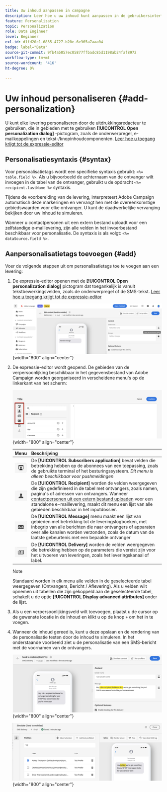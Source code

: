 ```yaml
---
title: Uw inhoud aanpassen in campagne
description: Leer hoe u uw inhoud kunt aanpassen in de gebruikersinterface van Adobe Campaign
feature: Personalization
topic: Personalization
role: Data Engineer
level: Beginner
exl-id: d1fd20c1-6835-4727-b20e-6e365a7aaa04
badge: label="Beta"
source-git-commit: 9fb4a5057ec05877ffbadc85d1198ab24faf8972
workflow-type: tm+mt
source-wordcount: '416'
ht-degree: 0%

---
```



# Uw inhoud personaliseren {#add-personalization}

U kunt elke levering personaliseren door de uitdrukkingsredacteur te gebruiken, die in gebieden met te gebruiken **[!UICONTROL Open personalization dialog]** -pictogram, zoals de onderwerpregel, e-mailkoppelingen en tekst-/knopinhoudcomponenten. [Leer hoe u toegang krijgt tot de expressie-editor](gs-personalization.md/#access)

## Personalisatiesyntaxis {#syntax}

Voor personalisatietags wordt een specifieke syntaxis gebruikt: `<%= table.field %>`. Als u bijvoorbeeld de achternaam van de ontvanger wilt invoegen in de tabel van de ontvanger, gebruikt u de opdracht `<%= recipient.lastName %>` syntaxis.

Tijdens de voorbereiding van de levering, interpreteert Adobe Campaign automatisch deze markeringen en vervangt hen met de overeenkomstige gebiedswaarden voor elke ontvanger. U kunt de daadwerkelijke vervanging bekijken door uw inhoud te simuleren.

Wanneer u contactpersonen uit een extern bestand uploadt voor een zelfstandige e-maillevering, zijn alle velden in het invoerbestand beschikbaar voor personalisatie. De syntaxis is als volgt: `<%= dataSource.field %>`.

## Aanpersonalisatietags toevoegen {#add}

Voer de volgende stappen uit om personalisatietags toe te voegen aan een levering:

1. De expressie-editor openen met de **[!UICONTROL Open personalization dialog]** pictogram dat toegankelijk is vanuit tekstbewerkingsvelden, zoals de onderwerpregel of de SMS-tekst. [Leer hoe u toegang krijgt tot de expressie-editor](gs-personalization.md/#access)

   ![](assets/perso-access.png){width="800" align="center"}

1. De expressie-editor wordt geopend. De gebieden van de verpersoonlijking beschikbaar in het gegevensbestand van Adobe Campaign worden georganiseerd in verscheidene menu&#39;s op de linkerkant van het scherm:

   ![](assets/perso-insert-field.png){width="800" align="center"}

   | Menu | Beschrijving |
   |-----|------------|
   | ![](assets/do-not-localize/perso-subscribers-menu.png) | De **[!UICONTROL Subscribers application]** bevat velden die betrekking hebben op de abonnees van een toepassing, zoals de gebruikte terminal of het besturingssysteem. *Dit menu is alleen beschikbaar voor pushmeldingen* |
   | ![](assets/do-not-localize/perso-recipients-menu.png) | De **[!UICONTROL Recipient]** worden de velden weergegeven die zijn gedefinieerd in de tabel met ontvangers, zoals namen, pagina&#39;s of adressen van ontvangers. Wanneer [contactpersonen uit een extern bestand uploaden](../audience/file-audience.md) voor een standalone e-maillevering, maakt dit menu een lijst van alle gebieden beschikbaar in het inputdossier. |
   | ![](assets/do-not-localize/perso-message-menu.png) | De **[!UICONTROL Message]** menu maakt een lijst van gebieden met betrekking tot de leveringslogboeken, met inbegrip van alle berichten die naar ontvangers of apparaten over alle kanalen worden verzonden, zoals de datum van de laatste gebeurtenis met een bepaalde ontvanger |
   | ![](assets/do-not-localize/perso-delivery-menu.png) | De **[!UICONTROL Delivery]** worden de velden weergegeven die betrekking hebben op de parameters die vereist zijn voor het uitvoeren van leveringen, zoals het leveringskanaal of label. |

   >[!NOTE]
   >
   >Standaard worden in elk menu alle velden in de geselecteerde tabel weergegeven (Ontvangers, Bericht / Aflevering). Als u velden wilt opnemen uit tabellen die zijn gekoppeld aan de geselecteerde tabel, schakelt u de optie **[!UICONTROL Display advanced attributes]** onder de lijst.

1. Als u een verpersoonlijkingsveld wilt toevoegen, plaatst u de cursor op de gewenste locatie in de inhoud en klikt u op de knop `+` om het in te voegen.

1. Wanneer de inhoud gereed is, kunt u deze opslaan en de rendering van de personalisatie testen door de inhoud te simuleren. In het onderstaande voorbeeld ziet u de personalisatie van een SMS-bericht met de voornamen van de ontvangers.

   ![](assets/perso-preview1.png){width="800" align="center"}

   ![](assets/perso-preview2.png){width="800" align="center"}
